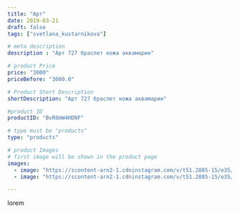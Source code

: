 ```yaml
---
title: "Арт"
date: 2019-03-21
draft: false
tags: ["svetlana_kustarnikova"]

# meta description
description : "Арт 727 браслет кожа аквамарин"

# product Price
price: "3000"
priceBefore: "3600.0"

# Product Short Description
shortDescription: "Арт 727 браслет кожа аквамарин"

#product ID
productID: "BvR8mW4HDNF"

# type must be "products"
type: "products"

# product Images
# first image will be shown in the product page
images:
  - image: "https://scontent-arn2-1.cdninstagram.com/v/t51.2885-15/e35/54513126_439257213512625_485899750743492639_n.jpg?_nc_ht=scontent-arn2-1.cdninstagram.com&_nc_cat=109&_nc_ohc=T_tyeW8WEVkAX_cBNmS&se=7&tp=1&oh=eafd445c3241bbd377a8cfcd8ebb68b4&oe=605E41D6&ig_cache_key=MjAwNDY0OTgyNDc2NDIwNDg2OA%3D%3D.2"
  - image: "https://scontent-arn2-1.cdninstagram.com/v/t51.2885-15/e35/53423919_836427010041613_2590554452848726873_n.jpg?_nc_ht=scontent-arn2-1.cdninstagram.com&_nc_cat=101&_nc_ohc=o2y0XY4HO5cAX-M4aMX&tp=1&oh=3022d07da5e130369fe5f81669787bf4&oe=605E24EC&ig_cache_key=MjAwNDY0OTgyNDc1NTg3NDY0Mw%3D%3D.2"

---
```

lorem
